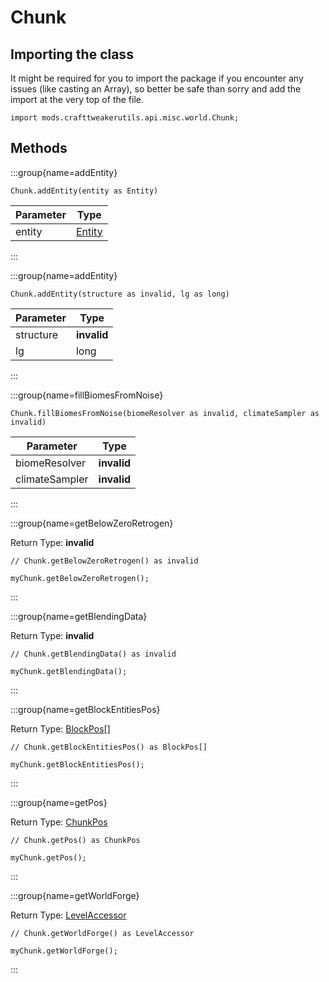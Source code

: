 # Chunk

## Importing the class

It might be required for you to import the package if you encounter any issues (like casting an Array), so better be safe than sorry and add the import at the very top of the file.
```zenscript
import mods.crafttweakerutils.api.misc.world.Chunk;
```


## Methods

:::group{name=addEntity}

```zenscript
Chunk.addEntity(entity as Entity)
```

| Parameter |                      Type                      |
|-----------|------------------------------------------------|
| entity    | [Entity](/mods/sixikutils/utils/entity/Entity) |


:::

:::group{name=addEntity}

```zenscript
Chunk.addEntity(structure as invalid, lg as long)
```

| Parameter |    Type     |
|-----------|-------------|
| structure | **invalid** |
| lg        | long        |


:::

:::group{name=fillBiomesFromNoise}

```zenscript
Chunk.fillBiomesFromNoise(biomeResolver as invalid, climateSampler as invalid)
```

|   Parameter    |    Type     |
|----------------|-------------|
| biomeResolver  | **invalid** |
| climateSampler | **invalid** |


:::

:::group{name=getBelowZeroRetrogen}

Return Type: **invalid**

```zenscript
// Chunk.getBelowZeroRetrogen() as invalid

myChunk.getBelowZeroRetrogen();
```

:::

:::group{name=getBlendingData}

Return Type: **invalid**

```zenscript
// Chunk.getBlendingData() as invalid

myChunk.getBlendingData();
```

:::

:::group{name=getBlockEntitiesPos}

Return Type: [BlockPos](/vanilla/api/util/math/BlockPos)[]

```zenscript
// Chunk.getBlockEntitiesPos() as BlockPos[]

myChunk.getBlockEntitiesPos();
```

:::

:::group{name=getPos}

Return Type: [ChunkPos](/mods/sixikutils/utils/world/ChunkPos)

```zenscript
// Chunk.getPos() as ChunkPos

myChunk.getPos();
```

:::

:::group{name=getWorldForge}

Return Type: [LevelAccessor](/mods/sixikutils/utils/world/LevelAccessor)

```zenscript
// Chunk.getWorldForge() as LevelAccessor

myChunk.getWorldForge();
```

:::


